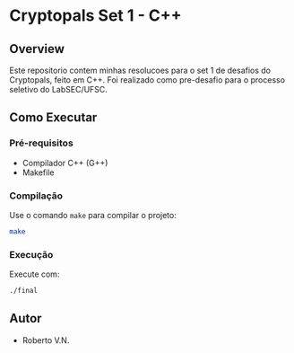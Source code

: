 # Cryptopals Set 1 - C++

## Overview
Este repositorio contem minhas resolucoes para o set 1 de desafios do Cryptopals, feito em C++. Foi realizado como pre-desafio para o processo seletivo do LabSEC/UFSC.


## Como Executar
### Pré-requisitos
- Compilador C++ (G++)
- Makefile

### Compilação
Use o comando `make` para compilar o projeto:

```bash
make
```
### Execução
Execute com:

```bash
./final
```

## Autor

- Roberto V.N.
